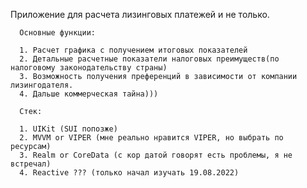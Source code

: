 Приложение для расчета лизинговых платежей и не только.
      
      Основные функции:
      
      1. Расчет графика с получением итоговых показателей
      2. Детальные расчетные показатели налоговых преимуществ(по налоговому законодательству страны)
      3. Возможность получения преференций в зависимости от компании лизингодателя.
      4. Дальше коммерческая тайна)))
      
      Стек:
      
      1. UIKit (SUI попозже)
      2. MVVM or VIPER (мне реально нравится VIPER, но выбрать по ресурсам)
      3. Realm or CoreData (с кор датой говорят есть проблемы, я не встречал)
      4. Reactive ??? (только начал изучать 19.08.2022)
      
  
